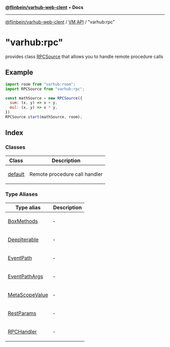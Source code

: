 [**@flinbein/varhub-web-clent**](../../../README.md) • **Docs**

***

[@flinbein/varhub-web-clent](../../../README.md) / [VM API](../../README.md) / "varhub:rpc"

# "varhub:rpc"

provides class [RPCSource](classes/default.md) that allows you to handle remote procedure calls

## Example

```javascript
import room from "varhub:room";
import RPCSource from "varhub:rpc";

const mathSource = new RPCSource({
  sum: (x, y) => x + y,
  mul: (x, y) => x * y,
})
RPCSource.start(mathSource, room);
```

## Index

### Classes

<table>
<thead>
<tr>
<th>Class</th>
<th>Description</th>
</tr>
</thead>
<tbody>
<tr>
<td>

[default](classes/default.md)

</td>
<td>

Remote procedure call handler

</td>
</tr>
</tbody>
</table>

### Type Aliases

<table>
<thead>
<tr>
<th>Type alias</th>
<th>Description</th>
</tr>
</thead>
<tbody>
<tr>
<td>

[BoxMethods](type-aliases/BoxMethods.md)

</td>
<td>

&hyphen;

</td>
</tr>
<tr>
<td>

[DeepIterable](type-aliases/DeepIterable.md)

</td>
<td>

&hyphen;

</td>
</tr>
<tr>
<td>

[EventPath](type-aliases/EventPath.md)

</td>
<td>

&hyphen;

</td>
</tr>
<tr>
<td>

[EventPathArgs](type-aliases/EventPathArgs.md)

</td>
<td>

&hyphen;

</td>
</tr>
<tr>
<td>

[MetaScopeValue](type-aliases/MetaScopeValue.md)

</td>
<td>

&hyphen;

</td>
</tr>
<tr>
<td>

[RestParams](type-aliases/RestParams.md)

</td>
<td>

&hyphen;

</td>
</tr>
<tr>
<td>

[RPCHandler](type-aliases/RPCHandler.md)

</td>
<td>

&hyphen;

</td>
</tr>
</tbody>
</table>

